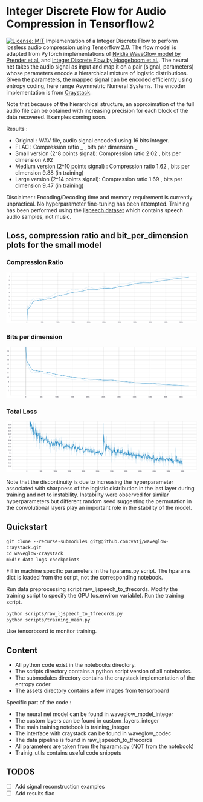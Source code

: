 # Integer Discrete Flow for Audio Compression in Tensorflow2
[![License: MIT](https://img.shields.io/github/license/vatj/waveglow-craystack?style=plastic)](https://opensource.org/licenses/MIT)
Implementation of a Integer Discrete Flow to perform lossless audio compression using Tensorflow 2.0. The flow model is adapted from PyTorch implementations of [Nvidia WaveGlow model by Prender et al.](https://arxiv.org/abs/1811.00002) and [Integer Discrete Flow by Hoogeboom et al.](https://arxiv.org/abs/1905.07376). The neural net takes the audio signal as input and map it on a pair (signal, parameters) whose parameters encode a hierarchical mixture of logistic distributions. Given the parameters, the mapped signal can be encoded efficiently using entropy coding, here range Asymmetric Numeral Systems. The encoder implementation is from [Craystack](https://openreview.net/forum?id=r1lZgyBYwS).

Note that because of the hierarchical structure, an approximation of the full audio file can be obtained with increasing precision for each block of the data recovered. Examples coming soon.


Results :
- Original : WAV file, audio signal encoded using 16 bits integer.
- FLAC : Compression ratio _ , bits per dimension _
- Small version (2^8 points signal): Compression ratio 2.02 , bits per dimension 7.92
- Medium version (2^10 points signal) : Compression ratio 1.62 , bits per dimension 9.88  (in training)
- Large version (2^14 points signal): Compression ratio 1.69 , bits per dimension 9.47 (in training)

Disclaimer : Encoding/Decoding time and memory requirement is currently unpractical. No hyperparameter fine-tuning has been attempted. Training has been performed using the [ljspeech dataset](https://keithito.com/LJ-Speech-Dataset/) which contains speech audio samples, not music.

## Loss, compression ratio and bit_per_dimension plots for the small model


### Compression Ratio
![Compression ration](/assets/compression_ratio.svg)

### Bits per dimension
![Bits per dimension](/assets/bits_per_dim.svg)

### Total Loss
![Loss Plot](/assets/total_loss.svg)

Note that the discontinuity is due to increasing the hyperparameter associated with sharpness of the logistic distribution in the last layer during training and not to instability. Instability were observed for similar hyperparameters but different random seed suggesting the permutation in the convolutional layers play an important role in the stability of the model.

## Quickstart

```shell
git clone --recurse-submodules git@github.com:vatj/waveglow-craystack.git
cd waveglow-craystack
mkdir data logs checkpoints
```

Fill in machine specific parameters in the hparams.py script. The hparams dict is loaded from the script, not the corresponding notebook.

Run data preprocessing script raw_ljspeech_to_tfrecords. Modify the training script to specify the GPU (os.environ variable). Run the training script. 

```shell
python scripts/raw_ljspeech_to_tfrecords.py
python scripts/training_main.py
```

Use tensorboard to monitor training. 


## Content

- All python code exist in the notebooks directory.
- The scripts directory contains a python script version of all notebooks.
- The submodules directory contains the craystack implementation of the entropy coder
- The assets directory contains a few images from tensorboard

Specific part of the code :
- The neural net model can be found in waveglow_model_integer
- The custom layers can be found in custom_layers_integer
- The main training notebook is training_integer
- The interface with craystack can be found in waveglow_codec
- The data pipeline is found in raw_ljspeech_to_tfrecords
- All parameters are taken from the hparams.py (NOT from the notebook)
- Trainig_utils contains useful code snippets


## TODOS

- [ ] Add signal reconstruction examples
- [ ] Add results flac
